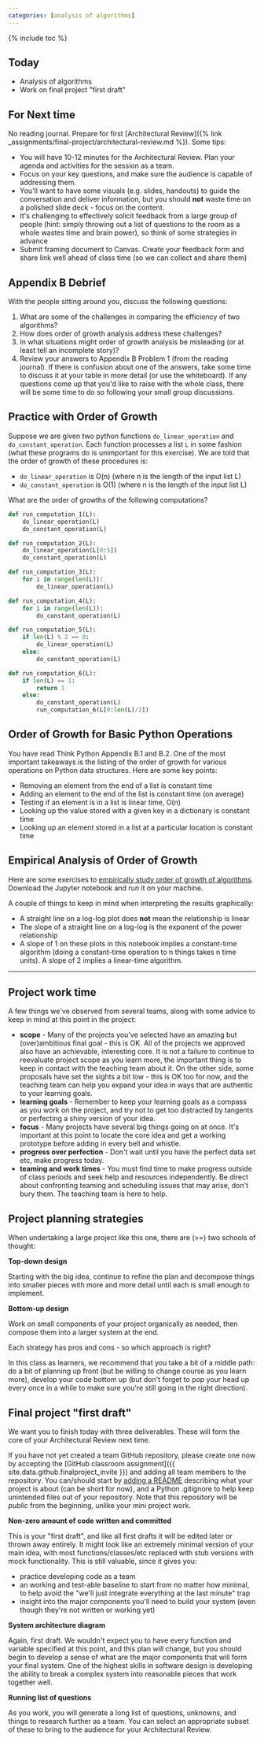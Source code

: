 ```yaml
---
categories: [analysis of algorithms]
---
```


{% include toc %}

## Today
* Analysis of algorithms
* Work on final project "first draft"

## For Next time
No reading journal. 
Prepare for first [Architectural Review]({% link _assignments/final-project/architectural-review.md %}). Some tips:

* You will have 10-12 minutes for the Architectural Review. Plan your agenda and activities for the session as a team.
* Focus on your key questions, and make sure the audience is capable of addressing them.
* You'll want to have some visuals (e.g. slides, handouts) to guide the conversation and deliver information, but you should **not** waste time on a polished slide deck - focus on the content.
* It's challenging to effectively solicit feedback from a large group of people (hint: simply throwing out a list of questions to the room as a whole wastes time and brain power), so think of some strategies in advance
 * Submit framing document to Canvas. Create your feedback form and share link well ahead of class time (so we can collect and share them)

## Appendix B Debrief
With the people sitting around you, discuss the following questions:
 1. What are some of the challenges in comparing the efficiency of two algorithms?
 1. How does order of growth analysis address these challenges?
 1. In what situations might order of growth analysis be misleading (or at least tell an incomplete story)?
 1. Review your answers to Appendix B Problem 1 (from the reading journal).  If there is confusion about one of the answers, take some time to discuss it at your table in more detail (or use the whiteboard).
If any questions come up that you'd like to raise with the whole class, there will be some time to do so following your small group discussions.

## Practice with Order of Growth

Suppose we are given two python functions `do_linear_operation` and `do_constant_operation`.  Each function processes a list `L` in some fashion (what these programs do is unimportant for this exercise).  We are told that the order of growth of these procedures is:

* `do_linear_operation` is O(n) (where n is the length of the input list L)
* `do_constant_operation` is O(1) (where n is the length of the input list L)

What are the order of growths of the following computations?

``` python
def run_computation_1(L):
    do_linear_operation(L)
    do_constant_operation(L)

def run_computation_2(L):
    do_linear_operation(L[0:5])
    do_constant_operation(L)

def run_computation_3(L):
    for i in range(len(L)):
        do_linear_operation(L)

def run_computation_4(L):
    for i in range(len(L)):
        do_constant_operation(L)

def run_computation_5(L):
    if len(L) % 2 == 0:
        do_linear_operation(L)
    else:
        do_constant_operation(L)

def run_computation_6(L):
    if len(L) == 1:
        return 1
    else:
        do_constant_operation(L)
        run_computation_6(L[0:len(L)/2])
```

## Order of Growth for Basic Python Operations
You have read Think Python Appendix B.1 and B.2.  One of the most important takeaways is the listing of the order of growth for various operations on Python data structures.  Here are some key points:
* Removing an element from the end of a list is constant time
* Adding an element to the end of the list is constant time (on average)
* Testing if an element is in a list is linear time, O(n)
* Looking up the value stored with a given key in a dictionary is constant time
* Looking up an element stored in a list at a particular location is constant time

## Empirical Analysis of Order of Growth

Here are some exercises to [empirically study order of growth of algorithms](/notes/empirical_analysis_of_algorithms). Download the Jupyter notebook and run it on your machine.

A couple of things to keep in mind when interpreting the results graphically:
 - A straight line on a log-log plot does **not** mean the relationship is linear
 - The slope of a straight line on a log-log is the exponent of the power relationship
 - A slope of 1 on these plots in this notebook implies a constant-time algorithm (doing a constant-time operation to n things takes n time units). A slope of 2 implies a linear-time algorithm.


-----

## Project work time

A few things we've observed from several teams, along with some advice to keep in mind at this point in the project:

 - **scope** - Many of the projects you've selected have an amazing but (over)ambitious final goal - this is OK. All of the projects we approved also have an achievable, interesting core. It is not a failure to continue to reevaluate project scope as you learn more, the important thing is to keep in contact with the teaching team about it. On the other side, some proposals have set the sights a bit low - this is OK too for now, and the teaching team can help you expand your idea in ways that are authentic to your learning goals. 
 - **learning goals** - Remember to keep your learning goals as a compass as you work on the project, and try not to get too distracted by tangents or perfecting a shiny version of your idea.
 - **focus** - Many projects have several big things going on at once. It's important at this point to locate the core idea and get a working prototype before adding in every bell and whistle.
 - **progress over perfection** - Don't wait until you have the perfect data set etc, make progress today.
 - **teaming and work times** - You must find time to make progress outside of class periods and seek help and resources independently. Be direct about confronting teaming and scheduling issues that may arise, don't bury them. The teaching team is here to help.


## Project planning strategies

When undertaking a large project like this one, there are (>=) two schools of thought:

**Top-down design**

Starting with the big idea, continue to refine the plan and decompose things into smaller pieces with more and more detail until each is small enough to implement.

**Bottom-up design**

Work on small components of your project organically as needed, then compose them into a larger system at the end.

Each strategy has pros and cons - so which approach is right?

In this class as learners, we recommend that you take a bit of a middle path:
do a bit of planning up front (but be willing to change course as you learn more),
develop your code bottom up (but don't forget to pop your head up every once in a while to make sure you're still going in the right direction).

## Final project "first draft"

We want you to finish today with three deliverables. These will form the core of your Architectural Review next time.


If you have not yet created a team GitHub repository, please create one now by accepting the [GitHub classroom assignment]({{ site.data.github.finalproject_invite }}) and adding all team members to the repository.
You can/should start by [adding a README](https://www.makeareadme.com/) describing what your project is about (can be short for now), and a Python .gitignore to help keep unintended files out of your repository.
Note that this repository will be *public* from the beginning, unlike your mini project work.

**Non-zero amount of code written and committed**

This is your "first draft", and like all first drafts it will be edited later or thrown away entirely. 
It might look like an extremely minimal version of your main idea, with most functions/classes/etc replaced with stub versions with mock functionality.
This is still valuable, since it gives you:
 - practice developing code as a team
 - an working and test-able baseline to start from no matter how minimal, to help avoid the "we'll just integrate everything at the last minute" trap
 - insight into the major components you'll need to build your system (even though they're not written or working yet)

**System architecture diagram**

Again, first draft. We wouldn't expect you to have every function and variable specified at this point, and this plan _will_ change, but you should begin to develop a sense of what are the major components that will form your final system.
One of the highest skills in software design is developing the ability to break a complex system into reasonable pieces that work together well.

**Running list of questions**

As you work, you will generate a long list of questions, unknowns, and things to research further as a team. You can select an appropriate subset of these to bring to the audience for your Architectural Review.

